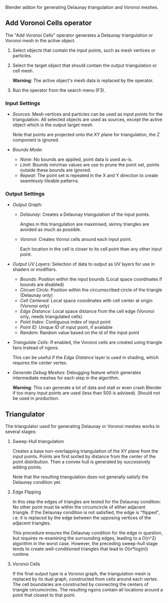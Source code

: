 Blender addon for generating Delaunay triangulation and Voronoi meshes.

## Add Voronoi Cells operator

The "Add Voronoi Cells" operator generates a Delaunay triangulation or Voronoi mesh in the active object.

1. Select objects that contain the input points, such as mesh vertices or particles.
1. Select the target object that should contain the output triangulation or cell mesh.

    __Warning__: The active object's mesh data is replaced by the operator.

1. Run the operator from the search menu (F3).

### Input Settings

* _Sources_: Mesh vertices and particles can be used as input points for the triangulation. All selected objects are used as sources, except the active object which is the output target mesh.

    Note that points are projected onto the XY plane for triangulation, the Z component is ignored.
* _Bounds Mode_:
  * _None_: No bounds are applied, point data is used as-is.
  * _Limit_: Bounds min/max values are use to prune the point set, points outside these bounds are ignored.
  * _Repeat_: The point set is repeated in the X and Y direction to create seamlessly tileable patterns.

### Output Settings

* _Output Graph_:
  * _Delaunay_: Creates a Delaunay triangulation of the input points.

    Angles in this triangulation are maximised, skinny triangles are avoided as much as possible.

  * _Voronoi_: Creates Vornoi cells around each input point.

    Each location in the cell is closer to its cell point than any other input point.

* _Output UV Layers_: Selection of data to output as UV layers for use in shaders or modifiers.
  * _Bounds_: Position within the input bounds (Local space coordinates if bounds are disabled)
  * _Circum Circle_: Position within the circumscribed circle of the triangle (Delaunay only)
  * _Cell Centered_: Local space coordinates with cell center at origin (Voronoi only)
  * _Edge Distance_: Local space distance from the cell edge (Voronoi only, needs triangulated cells)
  * _Point Index_: Contiguous index of input point
  * _Point ID_: Unique ID of input point, if available
  * _Random_: Random value based on the id of the input point

* _Triangulate Cells_: If enabled, the Voronoi cells are created using triangle fans instead of ngons.

    This can be useful if the _Edge Distance_ layer is used in shading, which requires the center vertex.

* _Generate Debug Meshes_: Debugging feature which generates intermediate meshes for each step in the algorithm.

    __Warning__: This can generate a lot of data and stall or even crash Blender if too many input points are used (less than 500 is advised). Should not be used in production.


## Triangulator

The triangulator used for generating Delaunay or Voronoi meshes works in several stages:

1. Sweep-Hull triangulation
    
    Creates a base non-overlapping triangulation of the XY plane from the input points. Points are first sorted by distance from the center of the point distribution. Then a convex hull is generated by successively adding points.

    Note that the resulting triangulation does not generally satisfy the Delaunay condition yet.

1. Edge Flipping

    In this step the edges of triangles are tested for the Delaunay condition: No other point must lie within the circumcircle of either adjacent triangle. If the Delaunay condition is not satisfied, the edge is "flipped", i.e. it is replaced by the edge between the opposing vertices of the adjacent triangles.

    This procedure ensures the Delaunay condition for the edge in question, but requires re-examining the surrounding edges, leading to a O(n^2) algorithm in the worst case. However, the preceding sweep-hull stage tends to create well-conditioned triangles that lead to O(n*log(n)) runtime.

1. Voronoi Cells

    If the final output type is a Voronoi graph, the triangulation mesh is replaced by its dual graph, constructed from cells around each vertex. The cell boundaries are constructed by connecting the centers of triangle circumcircles. The resulting ngons contain all locations around a point that closest to that point.